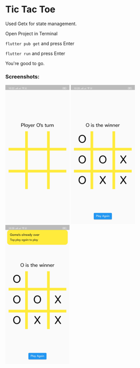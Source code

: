# Tic Tac Toe
Used Getx for state management.

Open Project in Terminal

`flutter pub get` and press Enter

`flutter run` and press Enter

You're good to go.

### Screenshots:
<img src="photos/screenshot1.jpg" width="200"> <img src="photos/screenshot2.jpg" width="200"> <img src="photos/screenshot3.jpg" width="200">
